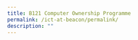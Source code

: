 ```yaml
---
title: B121 Computer Ownership Programme
permalink: /ict-at-beacon/permalink/
description: ""
---
```

